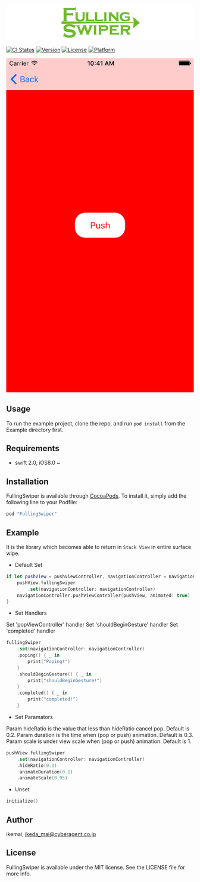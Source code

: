 ![Png](https://github.com/ikemai/FullingSwiper/blob/master/assets/logo.png?raw=true)

[![CI Status](http://img.shields.io/travis/ikemai/FullingSwiper.svg?style=flat)](https://travis-ci.org/ikemai/FullingSwiper)
[![Version](https://img.shields.io/cocoapods/v/FullingSwiper.svg?style=flat)](http://cocoapods.org/pods/FullingSwiper)
[![License](https://img.shields.io/cocoapods/l/FullingSwiper.svg?style=flat)](http://cocoapods.org/pods/FullingSwiper)
[![Platform](https://img.shields.io/cocoapods/p/FullingSwiper.svg?style=flat)](http://cocoapods.org/pods/FullingSwiper)

![Gif](https://github.com/ikemai/FullingSwiper/blob/master/assets/fullingSwiper.gif?raw=true)

## Usage

To run the example project, clone the repo, and run `pod install` from the Example directory first.

## Requirements

* swift 2.0, iOS8.0 ~

## Installation

FullingSwiper is available through [CocoaPods](http://cocoapods.org). To install it, simply add the following line to your Podfile:

```ruby
pod "FullingSwiper"
```

## Example

It is the library which becomes able to return in `Stack View` in entire surface wipe.

* Default Set

```swift
if let pushView = pushViewController, navigationController = navigationController {
    pushView.fullingSwiper
        .set(navigationController: navigationController)
    navigationController.pushViewController(pushView, animated: true)
}
```

* Set Handlers

Set 'popViewController' handler
Set 'shouldBeginGesture' handler
Set 'completed' handler

```swift
fullingSwiper
    .set(navigationController: navigationController)
    .poping() { _ in
        print("Poping!")
    }
    .shouldBeginGesture() { _ in
        print("shouldBeginGesture!")
    }
    .completed() { _ in
        print("completed!")
    }
```

* Set Paramators

Param hideRatio is the value that less than hideRatio cancel pop. Default is 0.2.
Param duration is the time when (pop or push) animation. Default is 0.3.
Param scale is under view scale when (pop or push) animation. Default is 1.

```swift
pushView.fullingSwiper
    .set(navigationController: navigationController)
    .hideRatio(0.3)
    .animateDuration(0.1)
    .animateScale(0.95)
```


* Unset

```swift
initialize()
```

## Author

ikemai, ikeda_mai@cyberagent.co.jp

## License

FullingSwiper is available under the MIT license. See the LICENSE file for more info.
